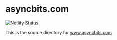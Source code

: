 # asyncbits.com
[![Netlify Status](https://api.netlify.com/api/v1/badges/7364ef12-40fc-4e79-b8d8-c867db417116/deploy-status)](https://app.netlify.com/sites/asyncbits/deploys)

This is the source directory for www.asyncbits.com

